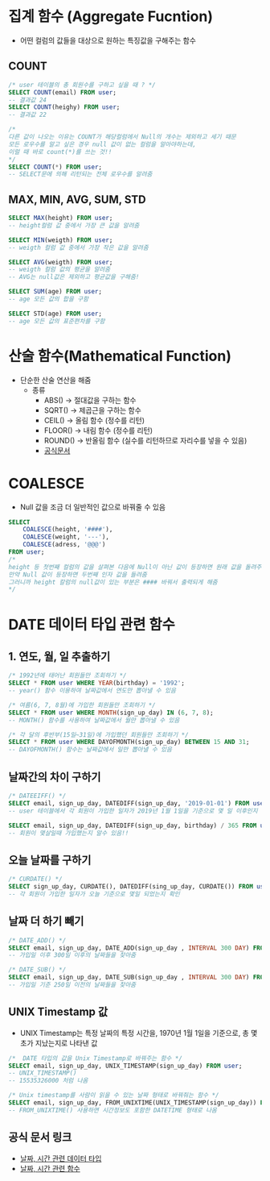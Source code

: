 # 집계 함수 (Aggregate Fucntion)
- 어떤 컬럼의 값들을 대상으로 원하는 특징값을 구해주는 함수

## COUNT
```sql 
/* user 테이블의 총 회원수를 구하고 싶을 때 ? */
SELECT COUNT(email) FROM user; 
-- 결과값 24
SELECT COUNT(heighy) FROM user; 
-- 결과값 22

/*
다른 값이 나오는 이유는 COUNT가 해당컬럼에서 Null의 개수는 제외하고 세기 때문 
모든 로우수를 알고 싶은 경우 null 값이 없는 컬럼을 알아야하는데, 
이럴 때 바로 count(*)를 쓰는 것!! 
*/
SELECT COUNT(*) FROM user; 
-- SELECT문에 의해 리턴되는 전체 로우수를 알려줌 
```

## MAX, MIN, AVG, SUM, STD
```sql
SELECT MAX(height) FROM user; 
-- height컬럼 값 중에서 가장 큰 값을 알려줌 

SELECT MIN(weigth) FROM user; 
-- weigth 컬럼 값 중에서 가장 작은 값을 알려줌 

SELECT AVG(weigth) FROM user; 
-- weigth 컬럼 값의 평균을 알려줌 
-- AVG는 null값은 제외하고 평균값을 구해줌! 

SELECT SUM(age) FROM user; 
-- age 모든 값의 합을 구함 

SELECT STD(age) FROM user; 
-- age 모든 값의 표준편차를 구함 
```


# 산술 함수(Mathematical Function)
* 단순한 산술 연산을 해줌 
    * 종류 
        * ABS()  -> 절대값을 구하는 함수
        * SQRT()  -> 제곱근을 구하는 함수
        * CEIL()  -> 올림 함수 (정수를 리턴)
        * FLOOR() -> 내림 함수 (정수를 리턴)
        * ROUND() -> 반올림 함수 (실수를 리턴하므로 자리수를 넣을 수 있음)
        * [공식문서](https://dev.mysql.com/doc/refman/8.0/en/mathematical-functions.html)


# COALESCE
* Null 값을 조금 더 일반적인 값으로 바꿔줄 수 있음
```sql 
SELECT 
    COALESCE(height, '####'),
    COALESCE(weight, '---'),
    COALESCE(adress, '@@@')
FROM user;
/*
height 등 첫번째 컬럼의 값을 살펴본 다음에 Null이 아닌 값이 등장하면 원래 값을 돌려주고
만약 Null 값이 등장하면 두번째 인자 값을 들려줌 
그러니까 height 칼럼의 null값이 있는 부분은 #### 바꿔서 출력되게 해줌 
*/
```

# DATE 데이터 타입 관련 함수
## 1. 연도, 월, 일 추출하기
```sql
/* 1992년에 태어난 회원들만 조회하기 */
SELECT * FROM user WHERE YEAR(birthday) = '1992'; 
-- year() 함수 이용하여 날짜값에서 연도만 뽑아낼 수 있음

/* 여름(6, 7, 8월)에 가입한 회원들만 조회하기 */
SELECT * FROM user WHERE MONTH(sign_up_day) IN (6, 7, 8); 
-- MONTH() 함수를 사용하여 날짜값에서 월만 뽑아낼 수 있음

/* 각 달의 후반부(15일~31일)에 가입했던 회원들만 조회하기 */
SELECT * FROM user WHERE DAYOFMONTH(sign_up_day) BETWEEN 15 AND 31; 
-- DAYOFMONTH() 함수는 날짜값에서 일만 뽑아낼 수 있음 
```

## 날짜간의 차이 구하기
```sql
/* DATEEIFF() */
SELECT email, sign_up_day, DATEDIFF(sign_up_day, '2019-01-01') FROM user;
-- user 테이블에서 각 회원이 가입한 일자가 2019년 1월 1일을 기준으로 몇 일 이후인지 확인 

SELECT email, sign_up_day, DATEDIFF(sign_up_day, birthday) / 365 FROM user;
-- 회원이 몇살일때 가입했는지 알수 있음!! 
```


## 오늘 날짜를 구하기
```sql
/* CURDATE() */
SELECT sign_up_day, CURDATE(), DATEDIFF(sing_up_day, CURDATE()) FROM user; 
-- 각 회원이 가입한 일자가 오늘 기준으로 몇일 되었는지 확인
```

## 날짜 더 하기 빼기
```sql
/* DATE_ADD() */
SELECT email, sign_up_day, DATE_ADD(sign_up_day , INTERVAL 300 DAY) FROM user;
-- 가입일 이후 300일 이후의 날짜들을 찾아줌

/* DATE_SUB() */
SELECT email, sign_up_day, DATE_SUB(sign_up_day , INTERVAL 300 DAY) FROM user;
-- 가입일 기준 250일 이전의 날짜들을 찾아줌
```

## UNIX Timestamp 값
* UNIX Timestamp는 특정 날짜의 특정 시간을, 1970년 1월 1일을 기준으로, 총 몇 초가 지났는지로 나타낸 값
```sql
/*  DATE 타입의 값을 Unix Timestamp로 바꿔주는 함수 */
SELECT email, sign_up_day, UNIX_TIMESTAMP(sign_up_day) FROM user;
-- UNIX_TIMESTAMP()
-- 15535326000 처럼 나옴 

/* Unix timestamp를 사람이 읽을 수 있는 날짜 형태로 바꿔줘는 함수 */
SELECT email, sign_up_day, FROM_UNIXTIME(UNIX_TIMESTAMP(sign_up_day)) FROM user;
-- FROM_UNIXTIME() 사용하면 시간정보도 포함한 DATETIME 형태로 나옴
```

## 공식 문서 링크
* [날짜, 시간 관련 데이터 타입](https://dev.mysql.com/doc/refman/8.0/en/date-and-time-types.html)
* [날짜, 시간 관련 함수](https://dev.mysql.com/doc/refman/8.0/en/date-and-time-functions.html)